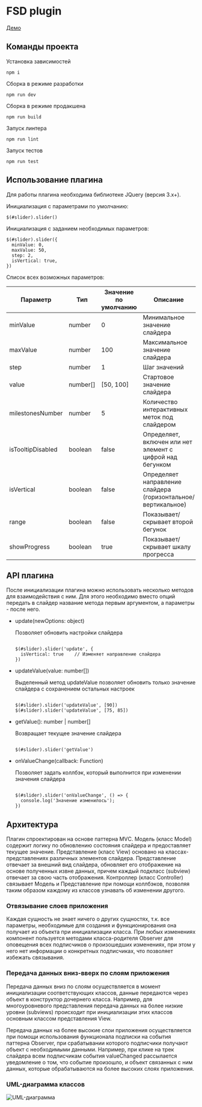 # FSD plugin

[Демо](https://wizardly-clarke-fcc5e9.netlify.app/)

## Команды проекта

Установка зависимостей

`npm i`

Сборка в режиме разработки

`npm run dev`

Сборка в режиме продакшена

`npm run build`

Запуск линтера 

`npm run lint`

Запуск тестов 

`npm run test`

## Использование плагина

Для работы плагина необходима библиотеке JQuery (версия 3.x+).

Инициализация с параметрами по умолчанию:

```
$(#slider).slider()
```

Инициализация с заданием необходимых параметров:

```
$(#slider).slider({
  minValue: 0,
  maxValue: 50,
  step: 2,
  isVertical: true,
})
````

Список всех возможных параметров:

| Параметр          | Тип                | Значение по умолчанию | Описание                                                                                        |
|-------------------|--------------------|-----------------------|-------------------------------------------------------------------------------------------------|
| minValue          | number             | 0                     | Минимальное значение слайдера                                                                   |
| maxValue          | number             | 100                   | Максимальное значение слайдера                                                                  |
| step              | number             | 1                     | Шаг значений                                                                                    |
| value             | number[]           | [50, 100]                    | Стартовое значение слайдера |
| milestonesNumber   | number             | 5                     | Количество интерактивных меток под слайдером                                                    |
| isTooltipDisabled | boolean            | false                 | Определяет, включен или нет элемент с цифрой над бегунком                                       |
| isVertical        | boolean            | false                 | Определяет направление слайдера (горизонтальное/вертикальное)                                   |
| range             | boolean            | false                 | Показывает/скрывает второй бегунок                                                              |
| showProgress             | boolean            | true                 | Показывает/скрывает шкалу прогресса                                                               |

## API плагина

После инициализации плагина можно использовать несколько методов для взаимодействия с ним. Для этого необходимо вместо опций передать в слайдер название метода первым аргументом, а параметры - после него.

* update(newOptions: object)

  Позволяет обновить настройки слайдера

  ```
  
  $(#slider).slider('update', {
    isVertical: true    // Изменяет направление слайдера
  })

  ```

* updateValue(value: number[])

    Выделенный метод updateValue позволяет обновить только значение слайдера с сохранением остальных настроек

  ```
  
  $(#slider).slider('updateValue', [90])
  $(#slider).slider('updateValue', [75, 85])

  ```

* getValue(): number | number[]

  Возвращает текущее значение слайдера

  ```
  
  $(#slider).slider('getValue')

  ```

* onValueChange(callback: Function)

  Позволяет задать коллбэк, который выполнится при изменении значения слайдера

  ```
  
  $(#slider).slider('onValueChange', () => {
    console.log('Значение изменилось');
  })

  ```


## Архитектура

Плагин  спроектирован на основе паттерна MVС. Модель (класс Model) содержит логику по обновлению состояния слайдера и предоставляет текущее значение. Представление (класс View) основано на классах-представлениях различных элементов слайдера. Представление отвечает за внешний вид слайдера, обновляет его отображение на основе полученных извне данных, причем каждый подкласс (subview) отвечает за свою часть отображения. Контроллер (класс Controller) связывает Модель и Представление при помощи коллбэков, позволяя таким образом каждому из классов узнавать об изменении другого.


### Отвязывание слоев приложения

Каждая сущность не знает ничего о других сущностях, т.к. все параметры, необходимые для создания и функционирования она получает из объекта при инициализации класса. При любых изменениях компонент пользуется методами класса-родителя Observer для оповещения всех подписчиков о произошедших изменениях, при этом у него нет информации о конкретных подписчиках, что позволяет избежать связывания.

### Передача данных вниз-вверх по слоям приложения

Передача данных вниз по слоям осуществляется в момент инициализации соответствующих классов, данные передаются через объект в конструктор дочернего класса. Например, для многоуровневого представления передача данных на более низкие уровни (subviews) происходит при инициализации этих классов основным классом представления View.

Передача данных на более высокие слои приложения осуществляется при помощи использования функционала подписки на события паттерна Observer, при срабатывании которого подписчики получают объект с необходимыми данными. Например, при клике на трек слайдера всем подписчикам события valueChanged рассылается уведомление о том, что событие произошло, и объект связанных с ним данных, которые обрабатываются на более высоких слоях приложения.

### UML-диаграмма классов

![UML-диаграмма](https://i.imgur.com/a6ywn1i.jpg)
